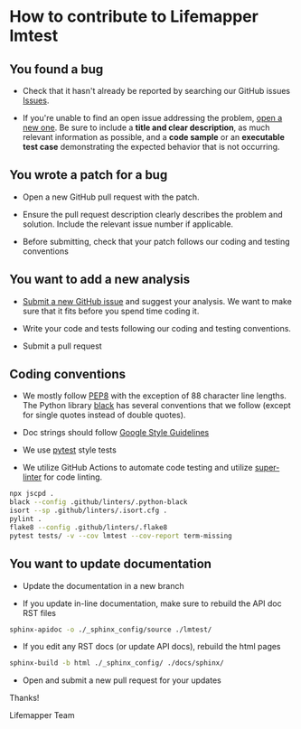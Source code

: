 # How to contribute to Lifemapper lmtest

## You found a bug

* Check that it hasn't already be reported by searching our GitHub issues
[Issues](https://github.com/lifemapper/lmtest/issues).

* If you're unable to find an open issue addressing the problem, [open a new one](https://github.com/lifemapper/lmtest/issues/new?assignees=cjgrady&template=bug_report.md).  Be sure to include a **title and clear description**, as much relevant information as possible, and a **code sample** or an **executable test case** demonstrating the expected behavior that is not occurring.


## You wrote a patch for a bug

* Open a new GitHub pull request with the patch.

* Ensure the pull request description clearly describes the problem and solution. Include the relevant issue number if applicable.

* Before submitting, check that your patch follows our coding and testing conventions


## You want to add a new analysis

* [Submit a new GitHub issue](https://github.com/lifemapper/lmtest/issues/new?assignees=&template=feature_request.md) and suggest your analysis.  We want to make sure that it fits before you spend time coding it.

* Write your code and tests following our coding and testing conventions.

* Submit a pull request


## Coding conventions

* We mostly follow [PEP8](https://www.python.org/dev/peps/pep-0008/) with the exception of 88 character line lengths.  The Python library [black](https://github.com/psf/black) has several conventions that we follow (except for single quotes instead of double quotes).

* Doc strings should follow [Google Style Guidelines](https://sphinxcontrib-napoleon.readthedocs.io/en/latest/example_google.html)

* We use [pytest](https://docs.pytest.org/en/latest/) style tests

* We utilize GitHub Actions to automate code testing and utilize [super-linter](https://github.com/github/super-linter) for code linting.

```bash
npx jscpd .
black --config .github/linters/.python-black
isort --sp .github/linters/.isort.cfg .
pylint .
flake8 --config .github/linters/.flake8
pytest tests/ -v --cov lmtest --cov-report term-missing
```

## You want to update documentation

* Update the documentation in a new branch

* If you update in-line documentation, make sure to rebuild the API doc RST
files

```bash
sphinx-apidoc -o ./_sphinx_config/source ./lmtest/
```

* If you edit any RST docs (or update API docs), rebuild the html pages

```bash
sphinx-build -b html ./_sphinx_config/ ./docs/sphinx/
```

* Open and submit a new pull request for your updates

Thanks!

Lifemapper Team
